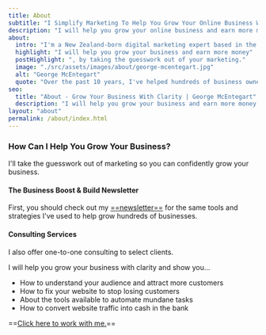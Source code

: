 ```yaml
---
title: About
subtitle: "I Simplify Marketing To Help You Grow Your Online Business With Clarity and Confidence"
description: "I will help you grow your online business and earn more money by taking the guesswork out of your marketing."
about:
  intro: "I'm a New Zealand-born digital marketing expert based in the United Kingdom."
  highlight: "I will help you grow your business and earn more money"
  postHighlight: ", by taking the guesswork out of your marketing."
  image: "./src/assets/images/about/george-mcentegart.jpg"
  alt: "George McEntegart"
  quote: "Over the past 10 years, I've helped hundreds of business owners and entrepreneurs understand their audience and create websites and emails that actually convert."
seo:
  title: "About - Grow Your Business With Clarity | George McEntegart"
  description: "I will help you grow your business and earn more money by taking the guesswork out of your marketing."
layout: "about"
permalink: /about/index.html
---
```


### How Can I Help You Grow Your Business?

I'll take the guesswork out of marketing so you can confidently grow your business.

#### The Business Boost & Build Newsletter

First, you should check out my [==newsletter==](/newsletter) for the same tools and strategies I've used to help grow hundreds of businesses.

#### Consulting Services

I also offer one-to-one consulting to select clients.

I will help you grow your business with clarity and show you...

- How to understand your audience and attract more customers
- How to fix your website to stop losing customers
- About the tools available to automate mundane tasks
- How to convert website traffic into cash in the bank

 ==[Click here to work with me.](/consulting)==